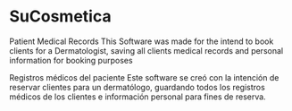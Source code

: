 # SuCosmetica

Patient Medical Records
This Software was made for the intend to book clients for a Dermatologist, saving all clients medical records and personal information for booking purposes

Registros médicos del paciente
Este software se creó con la intención de reservar clientes para un dermatólogo, guardando todos los registros médicos de los clientes e información personal para fines de reserva.
